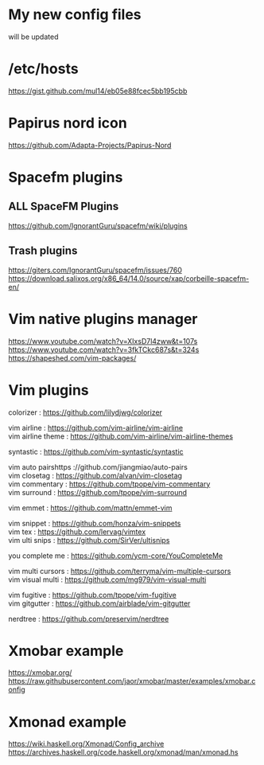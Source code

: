 # My new config files

will be updated

# /etc/hosts
https://gist.github.com/mul14/eb05e88fcec5bb195cbb

# Papirus nord icon
https://github.com/Adapta-Projects/Papirus-Nord

# Spacefm plugins
## ALL SpaceFM Plugins
https://github.com/IgnorantGuru/spacefm/wiki/plugins

## Trash plugins
https://giters.com/IgnorantGuru/spacefm/issues/760 \
https://download.salixos.org/x86_64/14.0/source/xap/corbeille-spacefm-en/

# Vim native plugins manager
https://www.youtube.com/watch?v=XIxsD7l4zww&t=107s \
https://www.youtube.com/watch?v=3fkTCkc687s&t=324s \
https://shapeshed.com/vim-packages/

# Vim plugins
colorizer           : https://github.com/lilydjwg/colorizer

vim airline         : https://github.com/vim-airline/vim-airline \
vim airline theme   : https://github.com/vim-airline/vim-airline-themes

syntastic           : https://github.com/vim-syntastic/syntastic

vim auto pairshttps ://github.com/jiangmiao/auto-pairs \
vim closetag        : https://github.com/alvan/vim-closetag \
vim commentary      : https://github.com/tpope/vim-commentary \
vim surround        : https://github.com/tpope/vim-surround

vim emmet           : https://github.com/mattn/emmet-vim

vim snippet         : https://github.com/honza/vim-snippets \
vim tex             : https://github.com/lervag/vimtex \
vim ulti snips      : https://github.com/SirVer/ultisnips

you complete me     : https://github.com/ycm-core/YouCompleteMe

vim multi cursors   : https://github.com/terryma/vim-multiple-cursors \
vim visual multi    : https://github.com/mg979/vim-visual-multi

vim fugitive        : https://github.com/tpope/vim-fugitive \
vim gitgutter       : https://github.com/airblade/vim-gitgutter

nerdtree            : https://github.com/preservim/nerdtree

# Xmobar example
https://xmobar.org/ \
https://raw.githubusercontent.com/jaor/xmobar/master/examples/xmobar.config

# Xmonad example
https://wiki.haskell.org/Xmonad/Config_archive \
https://archives.haskell.org/code.haskell.org/xmonad/man/xmonad.hs
